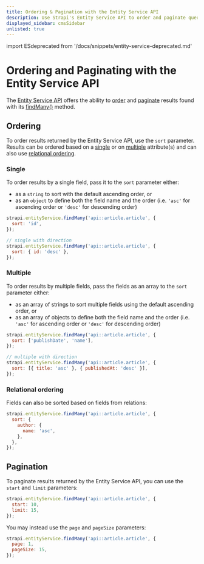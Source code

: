 ```yaml
---
title: Ordering & Pagination with the Entity Service API
description: Use Strapi's Entity Service API to order and paginate queries results.
displayed_sidebar: cmsSidebar
unlisted: true
---
```


import ESdeprecated from '/docs/snippets/entity-service-deprecated.md'

# Ordering and Paginating with the Entity Service API

<ESdeprecated />

The [Entity Service API](/cms/api/entity-service) offers the ability to [order](#ordering) and [paginate](#pagination) results found with its [findMany()](/cms/api/entity-service/crud#findmany) method.

## Ordering

To order results returned by the Entity Service API, use the `sort` parameter. Results can be ordered based on a [single](#single) or on [multiple](#multiple) attribute(s) and can also use [relational ordering](#relational-ordering).

### Single

To order results by a single field, pass it to the `sort` parameter either:

- as a `string` to sort with the default ascending order, or
- as an `object` to define both the field name and the order (i.e. `'asc'` for ascending order or `'desc'` for descending order)

```js
strapi.entityService.findMany('api::article.article', {
  sort: 'id',
});

// single with direction
strapi.entityService.findMany('api::article.article', {
  sort: { id: 'desc' },
});
```

### Multiple

To order results by multiple fields, pass the fields as an array to the `sort` parameter either:

- as an array of strings to sort multiple fields using the default ascending order, or
- as an array of objects to define both the field name and the order (i.e. `'asc'` for ascending order or `'desc'` for descending order)

```js
strapi.entityService.findMany('api::article.article', {
  sort: ['publishDate', 'name'],
});

// multiple with direction
strapi.entityService.findMany('api::article.article', {
  sort: [{ title: 'asc' }, { publishedAt: 'desc' }],
});
```

### Relational ordering

Fields can also be sorted based on fields from relations:

```js
strapi.entityService.findMany('api::article.article', {
  sort: {
    author: {
      name: 'asc',
    },
  },
});
```

## Pagination

To paginate results returned by the Entity Service API, you can use the `start` and `limit` parameters:

```js
strapi.entityService.findMany('api::article.article', {
  start: 10,
  limit: 15,
});
```

You may instead use the `page` and `pageSize` parameters:

```js
strapi.entityService.findMany('api::article.article', {
  page: 1,
  pageSize: 15,
});
```
